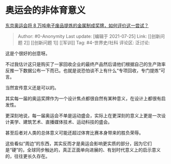 # 奥运会的非体育意义
[东京奥运会将 8 万吨电子废品提炼的金属制成奖牌，如何评价这一尝试？](https://www.zhihu.com/question/474716915/answer/2017910287)

> Author: #0-Anonymity
> Last update: [编辑于 2021-07-25]
> Link: [[创新问题 2]] [[创新问题 1]] [[军训]]
> Tag: #4-世界史/社科
> 评论区:
> 泛讨论:

这是个很好的创意呀。

不过我估计这只是购买了一家回收企业的最终产品然后请他们根据自己的生产效率反推一下数据公布一下而已。也就是说恐怕谈不上有什么“专项回收，专门提炼”可言。

当然宣传意义还是可以的。

其实每一届的奥运奖牌作为一个设计焦点都很自然有某种意义，在设计上都很有启发性。

更深刻地说，每一届奥运会不单是运动盛会，实际上在更深刻的意义上更是一次设计美学、建筑艺术、直播媒体技术、运动科技的盛会。

甚至后者对人类的总体意义可能还超过体育比赛本身带来的胜负荣辱。

这些看似“周边”的东西，其实反而才是奥运会影响更实质的部分，因为它们是“硬”的，全球同步触达的，真正正面单向进展的、有划时代意义上的启示意义的，往往更长久存在。
